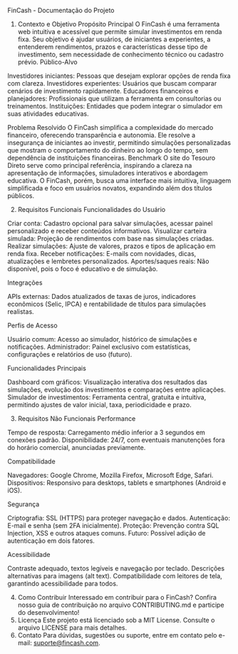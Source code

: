 FinCash - Documentação do Projeto
1. Contexto e Objetivo
Propósito Principal
O FinCash é uma ferramenta web intuitiva e acessível que permite simular investimentos em renda fixa. Seu objetivo é ajudar usuários, de iniciantes a experientes, a entenderem rendimentos, prazos e características desse tipo de investimento, sem necessidade de conhecimento técnico ou cadastro prévio.
Público-Alvo

Investidores iniciantes: Pessoas que desejam explorar opções de renda fixa com clareza.
Investidores experientes: Usuários que buscam comparar cenários de investimento rapidamente.
Educadores financeiros e planejadores: Profissionais que utilizam a ferramenta em consultorias ou treinamentos.
Instituições: Entidades que podem integrar o simulador em suas atividades educativas.

Problema Resolvido
O FinCash simplifica a complexidade do mercado financeiro, oferecendo transparência e autonomia. Ele resolve a insegurança de iniciantes ao investir, permitindo simulações personalizadas que mostram o comportamento do dinheiro ao longo do tempo, sem dependência de instituições financeiras.
Benchmark
O site do Tesouro Direto serve como principal referência, inspirando a clareza na apresentação de informações, simuladores interativos e abordagem educativa. O FinCash, porém, busca uma interface mais intuitiva, linguagem simplificada e foco em usuários novatos, expandindo além dos títulos públicos.

2. Requisitos Funcionais
Funcionalidades do Usuário

Criar conta: Cadastro opcional para salvar simulações, acessar painel personalizado e receber conteúdos informativos.
Visualizar carteira simulada: Projeção de rendimentos com base nas simulações criadas.
Realizar simulações: Ajuste de valores, prazos e tipos de aplicação em renda fixa.
Receber notificações: E-mails com novidades, dicas, atualizações e lembretes personalizados.
Aportes/saques reais: Não disponível, pois o foco é educativo e de simulação.

Integrações

APIs externas: Dados atualizados de taxas de juros, indicadores econômicos (Selic, IPCA) e rentabilidade de títulos para simulações realistas.

Perfis de Acesso

Usuário comum: Acesso ao simulador, histórico de simulações e notificações.
Administrador: Painel exclusivo com estatísticas, configurações e relatórios de uso (futuro).

Funcionalidades Principais

Dashboard com gráficos: Visualização interativa dos resultados das simulações, evolução dos investimentos e comparações entre aplicações.
Simulador de investimentos: Ferramenta central, gratuita e intuitiva, permitindo ajustes de valor inicial, taxa, periodicidade e prazo.


3. Requisitos Não Funcionais
Performance

Tempo de resposta: Carregamento médio inferior a 3 segundos em conexões padrão.
Disponibilidade: 24/7, com eventuais manutenções fora do horário comercial, anunciadas previamente.

Compatibilidade

Navegadores: Google Chrome, Mozilla Firefox, Microsoft Edge, Safari.
Dispositivos: Responsivo para desktops, tablets e smartphones (Android e iOS).

Segurança

Criptografia: SSL (HTTPS) para proteger navegação e dados.
Autenticação: E-mail e senha (sem 2FA inicialmente).
Proteção: Prevenção contra SQL Injection, XSS e outros ataques comuns.
Futuro: Possível adição de autenticação em dois fatores.

Acessibilidade

Contraste adequado, textos legíveis e navegação por teclado.
Descrições alternativas para imagens (alt text).
Compatibilidade com leitores de tela, garantindo acessibilidade para todos.


4. Como Contribuir
Interessado em contribuir para o FinCash? Confira nosso guia de contribuição no arquivo CONTRIBUTING.md e participe do desenvolvimento!
5. Licença
Este projeto está licenciado sob a MIT License. Consulte o arquivo LICENSE para mais detalhes.
6. Contato
Para dúvidas, sugestões ou suporte, entre em contato pelo e-mail: suporte@fincash.com.
